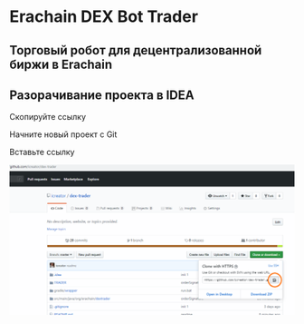 # Erachain DEX Bot Trader
## Торговый робот для децентрализованной биржи в Erachain

## Разорачивание проекта в IDEA

Скопируйте ссылку

Начните новый проект с Git

Вставьте ссылку

![Скопируйте ссылку](TRADER/help/001.png)

